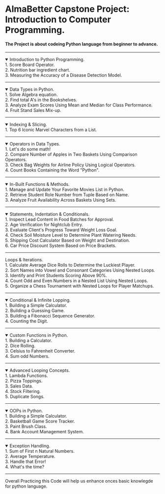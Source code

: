 # AlmaBetter Capstone Project: Introduction to Computer Programming.

#### The Project is about codeing Python language from beginner to advance.

---

<details open>
    <summary> Introduction to Python Programming.</summary>
    1. Score Board Operator.<br>
    2. Nutrition bar ingredient chart.<br>
    3. Measuring the Accuracy of a Disease Detection Model.<br>
</details>

---

<details open>
    <summary>Data Types in Python.</summary>
    1. Solve Algebra equation.<br>
    2. Find total A's in the Bookshelves.<br>
    3. Analyze Exam Scores Using Mean and Median for Class Performance.<br>
    4. Fruit Stand Sales Mix-up.
</details>

---

<details open>
    <summary>Indexing & Slicing.</summary>
    1. Top 6 Iconic Marvel Characters from a List.<br>
</details>

---

<details open>
    <summary>Operators in Data Types.</summary>
    1. Let's do some math!<br>
    2. Compare Number of Apples in Two Baskets Using Comparison Operators.<br>
    3. Check Bag Weights for Airline Policy Using Logical Operators.<br>
    4. Count Books Containing the Word "Python".

</details>

---

<details open>
    <summary>In-Built Functions & Methods.</summary>
    1. Manage and Update Your Favorite Movies List in Python.<br>
    2. Retrieve Student Role Number from Tuple Based on Name.<br>
    3. Analyze Fruit Availability Across Baskets Using Sets.
</details>

---

<details open>
    <summary>Statements, Indentation & Conditionals.</summary>
    1. Inspect Lead Content in Food Batches for Approval.<br>
    2. Age Verification for Nightclub Entry.<br>
    3. Evaluate Client's Progress Toward Weight Loss Goal.<br>
    4. Check Soil Moisture Level to Determine Plant Watering Needs.<br>
    5. Shipping Cost Calculator Based on Weight and Destination.<br>
    6. Car Price Discount System Based on Price Brackets.<br>

</details>

---

<detailsopen >
    <summary>Loops & Iterations.</summary>
    1. Calculate Average Dice Rolls to Determine the Luckiest Player.<br>
    2. Sort Names into Vowel and Consonant Categories Using Nested Loops.<br>
    3. Identify and Print Students Scoring Above 90%.<br>
    4. Count Odd and Even Numbers in a Nested List Using Nested Loops.<br>
    5. Organize a Chess Tournament with Nested Loops for Player Matchups.
</details>

---

<details open>
    <summary>Conditional & Infinite Lopping.</summary>
    1. Building a Simple Calculator.<br>
    2. Building a Guessing Game.<br>
    3. Building a Fibonacci Sequence Generator.<br>
    4. Counting the Digit.
</details>

---

<details open>
    <summary>Custom Functions in Python.</summary>
    1. Building a Calculator.<br>
    2. Dice Rolling.<br>
    3. Celsius to Fahrenheit Converter.<br>
    4. Sum odd Numbers. 
</details>

---

<details open>
    <summary>Advanced Looping Concepts.</summary>
    1. Lambda Functions.<br>
    2. Pizza Toppings.<br>
    3. Sales Data.<br>
    4. Stock Filtering.<br>
    5. Duplicate Songs.
</details>

---

<details open>
    <summary>OOPs in Python.</summary>
    1. Building a Simple Calculator.<br>
    2. Basketball Game Score Tracker.<br>
    3. Paint Brush Class.<br>
    4. Bank Account Management System.
</details>

---

<details open>
    <summary>Exception Handling.</summary>
    1. Sum of First n Natural Numbers.<br>
    2. Average Temperature.<br>
    3. Handle that Error!<br>
    4. What's the time?
</details>

---

Overall Practicing this Code will help us enhance onces basic knowlegde for python language.
